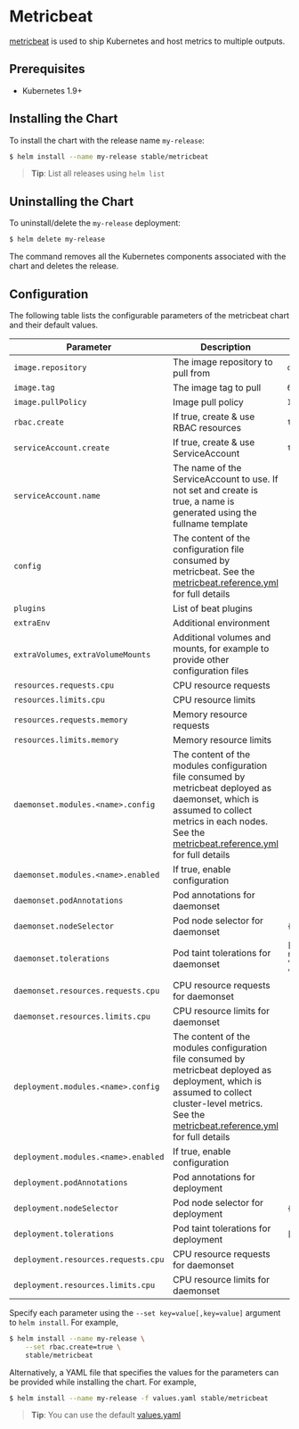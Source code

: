 # Metricbeat

[metricbeat](https://www.elastic.co/guide/en/beats/metricbeat/current/index.html) is used to ship Kubernetes and host metrics to multiple outputs.

## Prerequisites

- Kubernetes 1.9+

## Installing the Chart

To install the chart with the release name `my-release`:

```bash
$ helm install --name my-release stable/metricbeat
```

> **Tip**: List all releases using `helm list`

## Uninstalling the Chart

To uninstall/delete the `my-release` deployment:

```bash
$ helm delete my-release
```

The command removes all the Kubernetes components associated with the chart and deletes the release.

## Configuration

The following table lists the configurable parameters of the metricbeat chart and their default values.

|             Parameter               |            Description             |                    Default                |
|-------------------------------------|------------------------------------|-------------------------------------------|
| `image.repository`                  | The image repository to pull from  | `docker.elastic.co/beats/metricbeat`       |
| `image.tag`                         | The image tag to pull              | `6.6.0`                                   |
| `image.pullPolicy`                  | Image pull policy                  | `IfNotPresent`                            |
| `rbac.create`                       | If true, create & use RBAC resources | `true`                                  |
| `serviceAccount.create`             | If true, create & use ServiceAccount | `true`       |
| `serviceAccount.name`               | The name of the ServiceAccount to use. If not set and create is true, a name is generated using the fullname template |       |
| `config`                            | The content of the configuration file consumed by metricbeat. See the [metricbeat.reference.yml](https://www.elastic.co/guide/en/beats/metricbeat/current/metricbeat-reference-yml.html) for full details | |
| `plugins`                           | List of beat plugins               |                                            |
| `extraEnv`                          | Additional environment |                                    |
| `extraVolumes`, `extraVolumeMounts` | Additional volumes and mounts, for example to provide other configuration files | |
| `resources.requests.cpu`            | CPU resource requests              |                                           |
| `resources.limits.cpu`              | CPU resource limits                |                                           |
| `resources.requests.memory`         | Memory resource requests           |                                           |
| `resources.limits.memory`           | Memory resource limits             |                                           |
| `daemonset.modules.<name>.config`   | The content of the modules configuration file consumed by metricbeat deployed as daemonset, which is assumed to collect metrics in each nodes. See the [metricbeat.reference.yml](https://www.elastic.co/guide/en/beats/metricbeat/current/metricbeat-reference-yml.html) for full details |
| `daemonset.modules.<name>.enabled`  | If true, enable configuration | |
| `daemonset.podAnnotations`          | Pod annotations for daemonset | |
| `daemonset.nodeSelector`            | Pod node selector for daemonset | `{}` |
| `daemonset.tolerations`             | Pod taint tolerations for daemonset | `[{"key": "node-role.kubernetes.io/master", "operator": "Exists", "effect": "NoSchedule"}]` |
| `daemonset.resources.requests.cpu`  | CPU resource requests for daemonset |                                           |
| `daemonset.resources.limits.cpu`    | CPU resource limits for daemonset   |                                           |
| `deployment.modules.<name>.config`  | The content of the modules configuration file consumed by metricbeat deployed as deployment, which is assumed to collect cluster-level metrics. See the [metricbeat.reference.yml](https://www.elastic.co/guide/en/beats/metricbeat/current/metricbeat-reference-yml.html) for full details ||
| `deployment.modules.<name>.enabled` | If true, enable configuration ||
| `deployment.podAnnotations`         | Pod annotations for deployment | |
| `deployment.nodeSelector`           | Pod node selector for deployment | `{}` |
| `deployment.tolerations`            | Pod taint tolerations for deployment | `[]` |
| `deployment.resources.requests.cpu` | CPU resource requests for daemonset  |                                           |
| `deployment.resources.limits.cpu`   | CPU resource limits for daemonset    |                                           |

Specify each parameter using the `--set key=value[,key=value]` argument to `helm install`. For example,

```bash
$ helm install --name my-release \
    --set rbac.create=true \
    stable/metricbeat
```

Alternatively, a YAML file that specifies the values for the parameters can be provided while installing the chart. For example,

```bash
$ helm install --name my-release -f values.yaml stable/metricbeat
```

> **Tip**: You can use the default [values.yaml](values.yaml)
